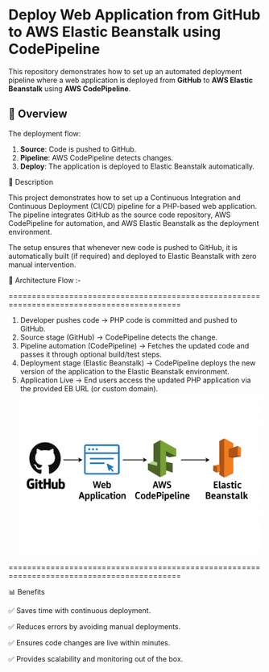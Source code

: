 # Deploy Web Application from GitHub to AWS Elastic Beanstalk using CodePipeline

This repository demonstrates how to set up an automated deployment pipeline where a web application is deployed from **GitHub** to **AWS Elastic Beanstalk** using **AWS CodePipeline**.

## 📌 Overview

The deployment flow:
1. **Source**: Code is pushed to GitHub.
2. **Pipeline**: AWS CodePipeline detects changes.
3. **Deploy**: The application is deployed to Elastic Beanstalk automatically.

📖 Description

This project demonstrates how to set up a Continuous Integration and Continuous Deployment (CI/CD) pipeline for a PHP-based web application.
The pipeline integrates GitHub as the source code repository, AWS CodePipeline for automation, and AWS Elastic Beanstalk as the deployment environment.

The setup ensures that whenever new code is pushed to GitHub, it is automatically built (if required) and deployed to Elastic Beanstalk with zero manual intervention.


📌 Architecture Flow :-

===========================================================================================
1.	Developer pushes code → PHP code is committed and pushed to GitHub.
2.	Source stage (GitHub) → CodePipeline detects the change.
3.	Pipeline automation (CodePipeline) → Fetches the updated code and passes it through optional build/test steps.
4.	Deployment stage (Elastic Beanstalk) → CodePipeline deploys the new version of the application to the Elastic Beanstalk environment.
5.	Application Live → End users access the updated PHP application via the provided EB URL (or custom domain).
	![image_alt](https://github.com/meghapawar177-droid/-Deploy-Web-Application-from-GitHub-to-AWS-Elastic-Beanstalk-using-CodePipeline/blob/1d7524fa78dfe17baba81f842bfc2141a35e899f/new/eb.png)


===========================================================================================

📊 Benefits

✅ Saves time with continuous deployment.

✅ Reduces errors by avoiding manual deployments.

✅ Ensures code changes are live within minutes.

✅ Provides scalability and monitoring out of the box.



   

